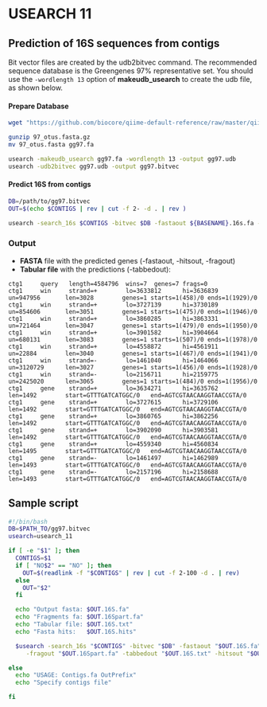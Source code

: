 # USEARCH 11

## Prediction of 16S sequences from contigs

Bit vector files are created by the udb2bitvec command. The recommended sequence database is the Greengenes 97% representative set. You should use the `-wordlength 13` option of **makeudb_usearch** to create the udb file, as shown below.

#### Prepare Database
```bash
wget "https://github.com/biocore/qiime-default-reference/raw/master/qiime_default_reference/gg_13_8_otus/rep_set/97_otus.fasta.gz"

gunzip 97_otus.fasta.gz
mv 97_otus.fasta gg97.fa

usearch -makeudb_usearch gg97.fa -wordlength 13 -output gg97.udb
usearch -udb2bitvec gg97.udb -output gg97.bitvec
```

#### Predict 16S from contigs
```bash
DB=/path/to/gg97.bitvec
OUT=$(echo $CONTIGS | rev | cut -f 2- -d . | rev )

usearch -search_16s $CONTIGS -bitvec $DB -fastaout ${BASENAME}.16s.fa -tabbedout ${BASENAME}.16Sresults.txt -fragout ${BASENAME}.part16s.fa -hitsout ${BASENAME}.16Shits.fa
```

### Output
 - **FASTA** file with the predicted genes (-fastaout, -hitsout, -fragout)
 - **Tabular file** with the predictions (-tabbedout):
```
ctg1     query   length=4584796  wins=7  genes=7 frags=0
ctg1     win     strand=+        lo=3633812      hi=3636839      un=947956       len=3028        genes=1 starts=1(458)/0 ends=1(1929)/0
ctg1     win     strand=+        lo=3727139      hi=3730189      un=854606       len=3051        genes=1 starts=1(475)/0 ends=1(1946)/0
ctg1     win     strand=+        lo=3860285      hi=3863331      un=721464       len=3047        genes=1 starts=1(479)/0 ends=1(1950)/0
ctg1     win     strand=+        lo=3901582      hi=3904664      un=680131       len=3083        genes=1 starts=1(507)/0 ends=1(1978)/0
ctg1     win     strand=+        lo=4558872      hi=4561911      un=22884        len=3040        genes=1 starts=1(467)/0 ends=1(1941)/0
ctg1     win     strand=-        lo=1461040      hi=1464066      un=3120729      len=3027        genes=1 starts=1(456)/0 ends=1(1928)/0
ctg1     win     strand=-        lo=2156711      hi=2159775      un=2425020      len=3065        genes=1 starts=1(484)/0 ends=1(1956)/0
ctg1     gene    strand=+        lo=3634271      hi=3635762      len=1492        start=GTTTGATCATGGC/0   end=AGTCGTAACAAGGTAACCGTA/0
ctg1     gene    strand=+        lo=3727615      hi=3729106      len=1492        start=GTTTGATCATGGC/0   end=AGTCGTAACAAGGTAACCGTA/0
ctg1     gene    strand=+        lo=3860765      hi=3862256      len=1492        start=GTTTGATCATGGC/0   end=AGTCGTAACAAGGTAACCGTA/0
ctg1     gene    strand=+        lo=3902090      hi=3903581      len=1492        start=GTTTGATCATGGC/0   end=AGTCGTAACAAGGTAACCGTA/0
ctg1     gene    strand=+        lo=4559340      hi=4560834      len=1495        start=GTTTGATCATGGC/0   end=AGTCGTAACAAGGTAACCGTA/0
ctg1     gene    strand=-        lo=1461497      hi=1462989      len=1493        start=GTTTGATCATGGC/0   end=AGTCGTAACAAGGTAACCGTA/0
ctg1     gene    strand=-        lo=2157196      hi=2158688      len=1493        start=GTTTGATCATGGC/0   end=AGTCGTAACAAGGTAACCGTA/0
```

## Sample script
```bash
#!/bin/bash
DB=$PATH_TO/gg97.bitvec
usearch=usearch_11

if [ -e "$1" ]; then
  CONTIGS=$1
  if [ "NO$2" == "NO" ]; then
    OUT=$(readlink -f "$CONTIGS" | rev | cut -f 2-100 -d . | rev)
  else
    OUT="$2"
  fi

  echo "Output fasta: $OUT.16S.fa"
  echo "Fragments fa: $OUT.16Spart.fa"
  echo "Tabular file: $OUT.16S.txt"
  echo "Fasta hits:   $OUT.16S.hits"

  $usearch -search_16s "$CONTIGS" -bitvec "$DB" -fastaout "$OUT.16S.fa" \
     -fragout "$OUT.16Spart.fa" -tabbedout "$OUT.16S.txt" -hitsout "$OUT.16S.hits"

else
  echo "USAGE: Contigs.fa OutPrefix"
  echo "Specify contigs file"

fi
```

